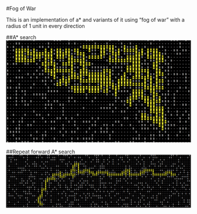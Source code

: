 #Fog of War

This is an implementation of a\* and variants of it using “fog of war” with a radius of 1 unit in every direction

##A\* search
![alt tag](https://raw.githubusercontent.com/kaushal/fogOfWar/master/images/astar.png)

##Repeat forward A\* search
![alt tag](https://raw.githubusercontent.com/kaushal/fogOfWar/master/images/repeatforwardastar.png)
